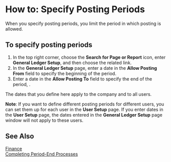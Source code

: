 <properties
	pageTitle="How to: Specify Posting Periods | Project “Madeira”"
	description="Explains how to set posting start and end dates."
	services="project-madeira"
	documentationCenter=""
	authors="jswymer"
	manager="edupont"
	editor=""/>

<tags
    ms.service="project-madeira"
    ms.topic="article"
    ms.devlang="na"
    ms.topic="article"
    ms.tgt_pltfrm="na"
    ms.workload="Madeira"
    ms.date="05/12/2016"
    ms.author="jswymer" />
	
# How to: Specify Posting Periods 
When you specify posting periods, you limit the period in which posting is allowed.

## To specify posting periods
1. In the top right corner, choose the **Search for Page or Report** icon, enter **General Ledger Setup**, and then choose the related link.
2. In the **General Ledger Setup** page, enter a date in the **Allow Posting From** field to specify the beginning of the period.
3. Enter a date in the **Allow Posting To** field to specify the end of the period, .

The dates that you define here apply to the company and to all users.

**Note**: If you want to define different posting periods for different users, you can set them up for each user in the **User Setup** page. If you enter dates in the **User Setup** page, the dates entered in the **General Ledger Setup** page window will not apply to these users. 


## See Also
[Finance](finance.md)  
[Completing Period-End Processes](year-how-complete-period-end-processes.md)
